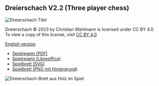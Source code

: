 ## Dreierschach V2.2 (Three player chess)

![Dreierschach Titel](/dreierschach/images/dreierschach_title.png "Dreierschach Titel")

Dreierschach © 2023 by Christian Wahlmann is licensed under CC BY 4.0. To view a copy of this license, visit [CC BY 4.0](http://creativecommons.org/licenses/by/4.0/ "CC BY 4.0")

[English version](index_en.md)

- [Spielregeln (PDF)](/dreierschach/doc/Dreierschach_2.2_Regeln.pdf "Spielregeln (PDF)")
- [Spielregeln (Libreoffice)](/dreierschach/doc/Dreierschach_2.2_Regeln.odt "Spielregeln (Libreoffice)")
- [Spielbrett (SVG)](/dreierschach/images/board.svg "Spielbrett (SVG)")
- [Spielbrett (PNG mit Hintergrund)](/dreierschach/images/board.png "Spielbrett (PNG mit Hintergrund)")

![Dreierschach-Brett aus Holz im Spiel](/dreierschach/images/board_wood_ingame.png "Dreierschach-Brett aus Holz im Spiel")
